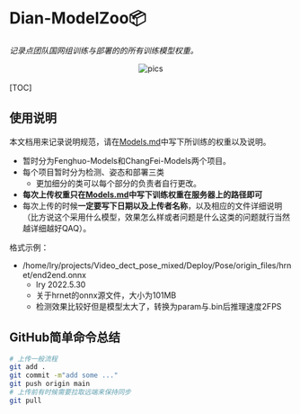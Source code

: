 # Dian-ModelZoo📦
*记录点团队国网组训练与部署的的所有训练模型权重。*

<center><img src="https://user-images.githubusercontent.com/77330637/170951971-56708248-8a38-4a77-8790-82d330cc5a7c.png" alt="pics" border="0"></center>

<br>
[TOC]


## 使用说明

本文档用来记录说明规范，请在[Models.md](./Models.md)中写下所训练的权重以及说明。

* 暂时分为Fenghuo-Models和ChangFei-Models两个项目。
* 每个项目暂时分为检测、姿态和部署三类
  * 更加细分的类可以每个部分的负责者自行更改。
* **每次上传权重只在[Models.md](./Models.md)中写下训练权重在服务器上的路径即可**
* 每次上传的时候**一定要写下日期以及上传者名称**，以及相应的文件详细说明（比方说这个采用什么模型，效果怎么样或者问题是什么这类的问题就行当然越详细越好QAQ）。



格式示例：

* /home/lry/projects/Video_dect_pose_mixed/Deploy/Pose/origin_files/hrnet/end2end.onnx
  * lry 2022.5.30
  * 关于hrnet的onnx源文件，大小为101MB
  * 检测效果比较好但是模型太大了，转换为param与.bin后推理速度2FPS

## GitHub简单命令总结

```sh
# 上传一般流程
git add .
git commit -m"add some ..."
git push origin main
# 上传前有时候需要拉取远端来保持同步
git pull
```







